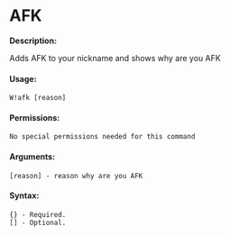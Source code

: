# AFK

**Description:**

Adds AFK to your nickname and shows why are you AFK

#### Usage:

```text
W!afk [reason]
```

#### Permissions:

```text
No special permissions needed for this command
```

#### Arguments:

```text
[reason] - reason why are you AFK
```

#### Syntax:

```text
{} - Required.
[] - Optional.
```


